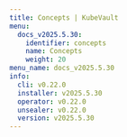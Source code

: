 ```yaml
---
title: Concepts | KubeVault
menu:
  docs_v2025.5.30:
    identifier: concepts
    name: Concepts
    weight: 20
menu_name: docs_v2025.5.30
info:
  cli: v0.22.0
  installer: v2025.5.30
  operator: v0.22.0
  unsealer: v0.22.0
  version: v2025.5.30
---
```


